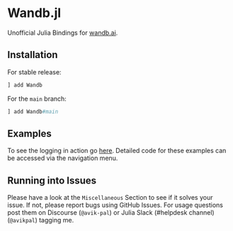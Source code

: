 # Wandb.jl

Unofficial Julia Bindings for [wandb.ai](https://wandb.ai).

## Installation

For stable release:

```julia
] add Wandb
```

For the `main` branch:

```julia
] add Wandb#main
```

## Examples

To see the logging in action go [here](https://wandb.ai/avikpal/Wandb.jl). Detailed code for these examples can be accessed via the navigation menu.

## Running into Issues

Please have a look at the `Miscellaneous` Section to see if it solves your issue. If not, please report bugs using GitHub Issues. For usage questions post them on Discourse (`@avik-pal`) or Julia Slack (#helpdesk channel) (`@avikpal`) tagging me.
